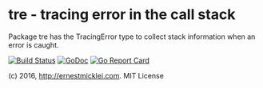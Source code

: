 # tre - tracing error in the call stack

Package tre has the TracingError type to collect stack information when an error is caught.

[![Build Status](https://travis-ci.org/emicklei/tre.png)](https://travis-ci.org/emicklei/tre)
[![GoDoc](https://godoc.org/github.com/emicklei/tre?status.svg)](https://godoc.org/github.com/emicklei/tre)
[![Go Report Card](https://goreportcard.com/badge/github.com/emicklei/tre)](https://goreportcard.com/report/github.com/emicklei/tre)

(c) 2016, http://ernestmicklei.com. MIT License